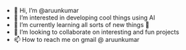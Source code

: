 - 👋 Hi, I’m @aruunkumar
- 👀 I’m interested in developing cool things using AI
- 🌱 I’m currently learning all sorts of new things 👀
- 💞️ I’m looking to collaborate on interesting and fun projects
- 📫 How to reach me on gmail @ aruunkumar

<!---
aruunkumar/aruunkumar is a ✨ special ✨ repository because its `README.md` (this file) appears on your GitHub profile.
You can click the Preview link to take a look at your changes.
--->
